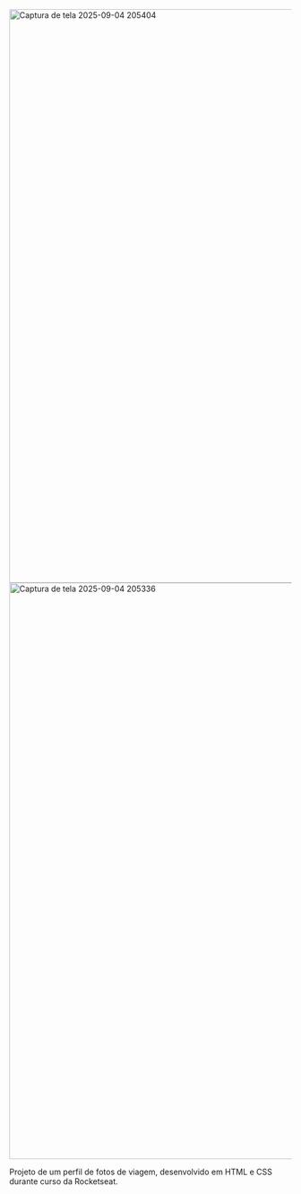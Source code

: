 <img width="1918" height="1023" alt="Captura de tela 2025-09-04 205404" src="https://github.com/user-attachments/assets/4f9a8414-4a61-4323-a4a0-f810b0f598e1" />
<img width="1918" height="1028" alt="Captura de tela 2025-09-04 205336" src="https://github.com/user-attachments/assets/e5b323cd-4d53-4f79-b5f3-bef75e6d8efa" />

Projeto de um perfil de fotos de viagem, desenvolvido em HTML e CSS durante curso da Rocketseat.

